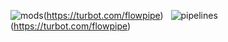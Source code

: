 ![mods](https://img.shields.io/badge/mods-30-blue)(https://turbot.com/flowpipe) &nbsp;
![pipelines](https://img.shields.io/badge/pipelines-515-blue)(https://turbot.com/flowpipe) &nbsp;








